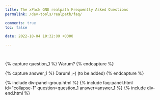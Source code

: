 ```yaml
---
title: The xPack GNU realpath Frequently Asked Questions
permalink: /dev-tools/realpath/faq/

comments: true
toc: false

date: 2022-10-04 10:32:00 +0300

---
```


<br/>

{% capture question_1 %}
Warum?
{% endcapture %}

{% capture answer_1 %}
Darum! ;-) (to be added)
{% endcapture %}

{% include div-panel-group.html %}
{% include faq-panel.html id="collapse-1" question=question_1 answer=answer_1 %}
{% include div-end.html %}
